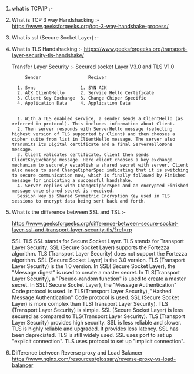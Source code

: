 1. what is TCP/IP :- 

2. What is TCP 3 way Handshacking :-
   https://www.geeksforgeeks.org/tcp-3-way-handshake-process/
2. What is ssl (Secure Socket Layer) :- 

3. What is TLS Handshacking :-
   https://www.geeksforgeeks.org/transport-layer-security-tls-handshake/

   Transfer Layer Security :- Secured socket Layer V3.0 and TLS V1.0


            Sender                  Reciver 

         1. Sync                 1. SYN ACK
         2. ACK ClientHello      2. Service Hello Certificate
         3. Client Key Exchange  3. Change Chiper Specific
         4. Application Data     4. Application Data 

         
         1. With a TLS enabled service, a sender sends a ClientHello (as referred in protocol). This includes information about Client.
         2. Then server responds with ServerHello message (selecting highest version of TLS supported by Client) and then chooses a cipher suite from list in ClientHello message. The server also transmits its Digital certificate and a final ServerHelloDone message.
         3. Client validates certificate. Client then sends ClientKeyExchange message. Here client chooses a key exchange mechanism to securely establish a shared secret with server. Client also needs to send ChangeCipherSpec indicating that it is switching to secure communication now, which is finally followed by Finished message for indicating a successful handshake.
         4. Server replies with ChangeCipherSpec and an encrypted Finished message once shared secret is received.
         Session key is Shared Symmetric Encryption Key used in TLS sessions to encrypt data being sent back and forth.
4. What is the difference between SSL and TSL :- 
   
   https://www.geeksforgeeks.org/difference-between-secure-socket-layer-ssl-and-transport-layer-security-tls/?ref=rp


      SSL	TLS
      SSL stands for Secure Socket Layer.	TLS stands for Transport Layer Security.
      SSL (Secure Socket Layer) supports the Fortezza algorithm.	TLS (Transport Layer Security) does not support the Fortezza algorithm.
      SSL (Secure Socket Layer) is the 3.0 version.	TLS (Transport Layer Security) is the 1.0 version.
      In SSL( Secure Socket Layer), the "Message digest" is used to create a master secret.	In TLS(Transport Layer Security), a "Pseudo-random function" is used to create a master secret.
      In SSL( Secure Socket Layer), the "Message Authentication" Code protocol is used.	In TLS(Transport Layer Security), "Hashed Message Authentication" Code protocol is used.
      SSL (Secure Socket Layer) is more complex than TLS(Transport Layer Security).	TLS (Transport Layer Security) is simple.
      SSL (Secure Socket Layer) is less secured as compared to TLS(Transport Layer Security).	TLS (Transport Layer Security) provides high security.
      SSL is less reliable and slower.	TLS is highly reliable and upgraded. It provides less latency.
      SSL has been depreciated.	TLS is still widely used.
      SSL uses port to set up "explicit connection".	TLS uses protocol to set up "implicit connection".

5. Difference between Reverse proxy and Load Balancer 
https://www.nginx.com/resources/glossary/reverse-proxy-vs-load-balancer
